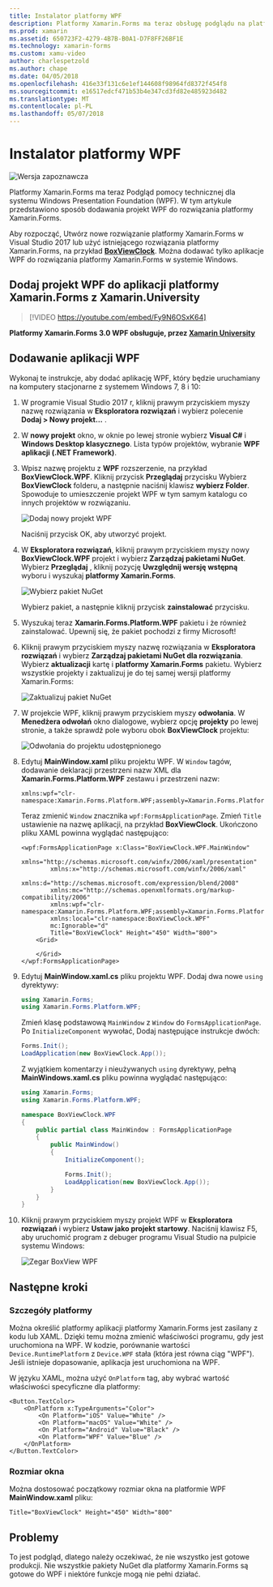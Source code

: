 ```yaml
---
title: Instalator platformy WPF
description: Platformy Xamarin.Forms ma teraz obsługę podglądu na platformie WPF
ms.prod: xamarin
ms.assetid: 650723F2-4279-4B7B-B0A1-D7F8FF26BF1E
ms.technology: xamarin-forms
ms.custom: xamu-video
author: charlespetzold
ms.author: chape
ms.date: 04/05/2018
ms.openlocfilehash: 416e33f131c6e1ef144608f98964fd8372f454f8
ms.sourcegitcommit: e16517edcf471b53b4e347cd3fd82e485923d482
ms.translationtype: MT
ms.contentlocale: pl-PL
ms.lasthandoff: 05/07/2018
---
```

# <a name="wpf-platform-setup"></a>Instalator platformy WPF

![Wersja zapoznawcza](~/media/shared/preview.png)

Platformy Xamarin.Forms ma teraz Podgląd pomocy technicznej dla systemu Windows Presentation Foundation (WPF). W tym artykule przedstawiono sposób dodawania projekt WPF do rozwiązania platformy Xamarin.Forms.

Aby rozpocząć, Utwórz nowe rozwiązanie platformy Xamarin.Forms w Visual Studio 2017 lub użyć istniejącego rozwiązania platformy Xamarin.Forms, na przykład [ **BoxViewClock**](https://developer.xamarin.com/samples/xamarin-forms/BoxView/BoxViewClock/). Można dodawać tylko aplikacje WPF do rozwiązania platformy Xamarin.Forms w systemie Windows.

## <a name="add-a-wpf-project-to-a-xamarinforms-app-with-xamarinuniversity"></a>Dodaj projekt WPF do aplikacji platformy Xamarin.Forms z Xamarin.University

> [!VIDEO https://youtube.com/embed/Fy9N6OSxK64]

**Platformy Xamarin.Forms 3.0 WPF obsługuje, przez [Xamarin University](https://university.xamarin.com/)**

## <a name="adding-a-wpf-app"></a>Dodawanie aplikacji WPF

Wykonaj te instrukcje, aby dodać aplikację WPF, który będzie uruchamiany na komputery stacjonarne z systemem Windows 7, 8 i 10:

1. W programie Visual Studio 2017 r, kliknij prawym przyciskiem myszy nazwę rozwiązania w **Eksploratora rozwiązań** i wybierz polecenie **Dodaj > Nowy projekt...** .

2. W **nowy projekt** okno, w oknie po lewej stronie wybierz **Visual C#** i **Windows Desktop klasycznego**. Lista typów projektów, wybranie **WPF aplikacji (.NET Framework)**. 

3. Wpisz nazwę projektu z **WPF** rozszerzenie, na przykład **BoxViewClock.WPF**. Kliknij przycisk **Przeglądaj** przycisku Wybierz **BoxViewClock** folderu, a następnie naciśnij klawisz **wybierz Folder**. Spowoduje to umieszczenie projekt WPF w tym samym katalogu co innych projektów w rozwiązaniu.

    ![Dodaj nowy projekt WPF](wpf-images/add-new-project.png "dodać nowy projekt WPF")

    Naciśnij przycisk OK, aby utworzyć projekt.

4. W **Eksploratora rozwiązań**, kliknij prawym przyciskiem myszy nowy **BoxViewClock.WPF** projekt i wybierz **Zarządzaj pakietami NuGet**. Wybierz **Przeglądaj** , kliknij pozycję **Uwzględnij wersję wstępną** wyboru i wyszukaj **platformy Xamarin.Forms**.

    ![Wybierz pakiet NuGet](wpf-images/select-nuget-package.png "wybierz pakiet NuGet")

    Wybierz pakiet, a następnie kliknij przycisk **zainstalować** przycisku.

5. Wyszukaj teraz **Xamarin.Forms.Platform.WPF** pakietu i że również zainstalować. Upewnij się, że pakiet pochodzi z firmy Microsoft!

6. Kliknij prawym przyciskiem myszy nazwę rozwiązania w **Eksploratora rozwiązań** i wybierz **Zarządzaj pakietami NuGet dla rozwiązania**. Wybierz **aktualizacji** kartę i **platformy Xamarin.Forms** pakietu. Wybierz wszystkie projekty i zaktualizuj je do tej samej wersji platformy Xamarin.Forms:

    ![Zaktualizuj pakiet NuGet](wpf-images/update-nuget-package.png "zaktualizuj pakiet NuGet") 

7. W projekcie WPF, kliknij prawym przyciskiem myszy **odwołania**. W **Menedżera odwołań** okno dialogowe, wybierz opcję **projekty** po lewej stronie, a także sprawdź pole wyboru obok **BoxViewClock** projektu:

    ![Odwołania do projektu udostępnionego](wpf-images/reference-shared-project.png "odwołania do projektu udostępnionego")

8. Edytuj **MainWindow.xaml** pliku projektu WPF. W `Window` tagów, dodawanie deklaracji przestrzeni nazw XML dla **Xamarin.Forms.Platform.WPF** zestawu i przestrzeni nazw:

    ```xaml
    xmlns:wpf="clr-namespace:Xamarin.Forms.Platform.WPF;assembly=Xamarin.Forms.Platform.WPF"
    ```

    Teraz zmienić `Window` znacznika `wpf:FormsApplicationPage`. Zmień `Title` ustawienie na nazwę aplikacji, na przykład **BoxViewClock**. Ukończono pliku XAML powinna wyglądać następująco:

    ```xaml
    <wpf:FormsApplicationPage x:Class="BoxViewClock.WPF.MainWindow"
            xmlns="http://schemas.microsoft.com/winfx/2006/xaml/presentation"
            xmlns:x="http://schemas.microsoft.com/winfx/2006/xaml"
            xmlns:d="http://schemas.microsoft.com/expression/blend/2008"
            xmlns:mc="http://schemas.openxmlformats.org/markup-compatibility/2006"
            xmlns:wpf="clr-namespace:Xamarin.Forms.Platform.WPF;assembly=Xamarin.Forms.Platform.WPF"
            xmlns:local="clr-namespace:BoxViewClock.WPF"
            mc:Ignorable="d"
            Title="BoxViewClock" Height="450" Width="800">
        <Grid>
        
        </Grid>
    </wpf:FormsApplicationPage>
    ```

9. Edytuj **MainWindow.xaml.cs** pliku projektu WPF. Dodaj dwa nowe `using` dyrektywy:

    ```csharp
    using Xamarin.Forms;
    using Xamarin.Forms.Platform.WPF;
    ```

    Zmień klasę podstawową `MainWindow` z `Window` do `FormsApplicationPage`. Po `InitializeComponent` wywołać, Dodaj następujące instrukcje dwóch:

    ```csharp
    Forms.Init();
    LoadApplication(new BoxViewClock.App());
    ```
    
    Z wyjątkiem komentarzy i nieużywanych `using` dyrektywy, pełną **MainWindows.xaml.cs** pliku powinna wyglądać następująco:

    ```csharp
    using Xamarin.Forms;
    using Xamarin.Forms.Platform.WPF;

    namespace BoxViewClock.WPF
    {
        public partial class MainWindow : FormsApplicationPage
        {
            public MainWindow()
            {
                InitializeComponent();

                Forms.Init();
                LoadApplication(new BoxViewClock.App());
            }
        }
    }
    ```

10. Kliknij prawym przyciskiem myszy projekt WPF w **Eksploratora rozwiązań** i wybierz **Ustaw jako projekt startowy**. Naciśnij klawisz F5, aby uruchomić program z debuger programu Visual Studio na pulpicie systemu Windows:

    ![Zegar BoxView WPF](wpf-images/wpf-boxviewclock.png "zegara BoxView WPF" )

## <a name="next-steps"></a>Następne kroki

### <a name="platform-specifics"></a>Szczegóły platformy

Można określić platformy aplikacji platformy Xamarin.Forms jest zasilany z kodu lub XAML. Dzięki temu można zmienić właściwości programu, gdy jest uruchomiona na WPF. W kodzie, porównanie wartości `Device.RuntimePlatform` z `Device.WPF` stała (która jest równa ciąg "WPF"). Jeśli istnieje dopasowanie, aplikacja jest uruchomiona na WPF.

W języku XAML, można użyć `OnPlatform` tag, aby wybrać wartość właściwości specyficzne dla platformy:

```xaml
<Button.TextColor>
    <OnPlatform x:TypeArguments="Color">
        <On Platform="iOS" Value="White" />
        <On Platform="macOS" Value="White" />
        <On Platform="Android" Value="Black" />
        <On Platform="WPF" Value="Blue" />
    </OnPlatform>
</Button.TextColor>
```

### <a name="window-size"></a>Rozmiar okna

Można dostosować początkowy rozmiar okna na platformie WPF **MainWindow.xaml** pliku:

```xaml
Title="BoxViewClock" Height="450" Width="800"
```

## <a name="issues"></a>Problemy

To jest podgląd, dlatego należy oczekiwać, że nie wszystko jest gotowe produkcji. Nie wszystkie pakiety NuGet dla platformy Xamarin.Forms są gotowe do WPF i niektóre funkcje mogą nie pełni działać.

